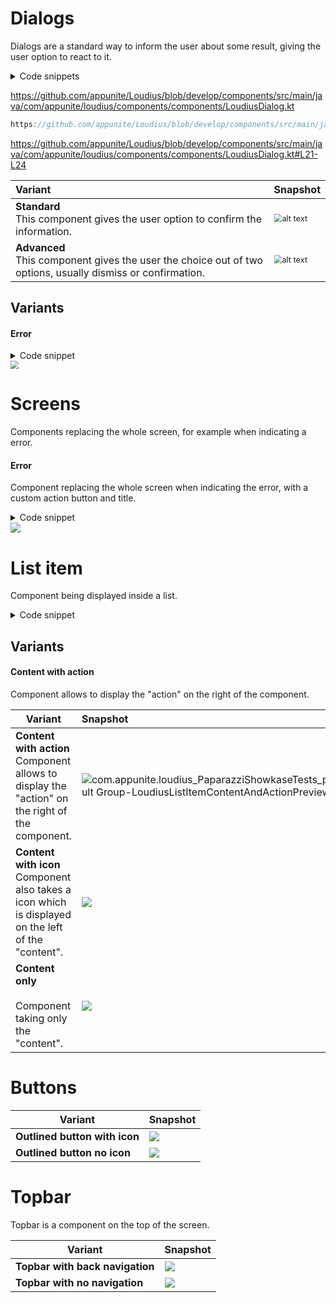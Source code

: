 # Dialogs

Dialogs are a standard way to inform the user about some result, giving the user option to react to it.

<details>
    <summary>Code snippets</summary>
  <br>
  ### Standard
https://github.com/appunite/Loudius/blob/develop/components/src/main/java/com/appunite/loudius/components/components/LoudiusDialog.kt#L50-L63
</details>



https://github.com/appunite/Loudius/blob/develop/components/src/main/java/com/appunite/loudius/components/components/LoudiusDialog.kt



```kotlin
https://github.com/appunite/Loudius/blob/develop/components/src/main/java/com/appunite/loudius/components/components/LoudiusDialog.kt#L21-L24
```



https://github.com/appunite/Loudius/blob/develop/components/src/main/java/com/appunite/loudius/components/components/LoudiusDialog.kt#L21-L24

| Variant                                                      | Snapshot                                                     |
| :----------------------------------------------------------- | ------------------------------------------------------------ |
| **Standard** <br />This component gives the user option to confirm the information. | <img src="src/test/snapshots/images/com.appunite.loudius_PaparazziShowkaseTests_preview_tests[Default Group-LoudiusDialogSimplePreview,1,light].png" alt="alt text" style="zoom: 80%;" /> |
| **Advanced**<br />This component gives the user the choice out of two options, usually dismiss or confirmation. | <img src="src/test/snapshots/images/com.appunite.loudius_PaparazziShowkaseTests_preview_tests[Default Group-LoudiusDialogAdvancedPreview,1,light].png" alt="alt text" style="zoom: 80%;" /> |

## Variants

#### Error

<details>
    <summary>Code snippet</summary>
    <br>
https://github.com/appunite/Loudius/blob/8e616a9a05e668d11425a40c9f452eb3091dcc2a/components/src/main/java/com/appunite/loudius/components/components/LoudiusErrorDialog.kt#L29-L47
</details>

<img src="src/test/snapshots/images/com.appunite.loudius_PaparazziShowkaseTests_preview_tests[Default Group-LoudiusErrorDialogPreview,1,light].png" style="zoom:80%;" />

# Screens

Components replacing the whole screen, for example when indicating a error.

#### Error

Component replacing the whole screen when indicating the error, with a custom action button and title.

<details>
    <summary>Code snippet</summary>
    <br>
https://github.com/appunite/Loudius/main/components/src/main/java/com/appunite/loudius/components/components/LoudiusFullScreenError.kt#L39-L84
</details>



<img src="src/test/snapshots/images/com.appunite.loudius_PaparazziShowkaseTests_preview_tests[Default Group-LoudiusErrorScreenCustomTextsPreview,1,light].png" />

# List item

Component being displayed inside a list.

<details>
    <summary>Code snippet</summary>
    <br>
https://github.com/appunite/Loudius/blob/8e616a9a05e668d11425a40c9f452eb3091dcc2a/components/src/main/java/com/appunite/loudius/components/components/LoudiusOutlinedButton.kt#L37-L61
</details>

## Variants

#### Content with action

Component allows to display the "action" on the right of the component.



| Variant                                                      | Snapshot                                                     |
| ------------------------------------------------------------ | :----------------------------------------------------------- |
| **Content with action**<br />Component allows to display the "action" on the right of the component. | <img src="src\test\snapshots\images\com.appunite.loudius_PaparazziShowkaseTests_preview_tests[Default Group-LoudiusListItemContentAndActionPreview,1,light].png" alt="com.appunite.loudius_PaparazziShowkaseTests_preview_tests[Default Group-LoudiusListItemContentAndActionPreview,1,light]" /> |
| **Content with icon**<br />Component also takes a icon which is displayed on the left of the "content". | <img src="src/test/snapshots/images/com.appunite.loudius_PaparazziShowkaseTests_preview_tests[Default Group-LoudiusListItemContentAndIconPreview,1,light].png" /> |
| **Content only**<br /><br />Component taking only the "content". | <img src="src/test/snapshots/images/com.appunite.loudius_PaparazziShowkaseTests_preview_tests[Default Group-LoudiusListItemJustContentPreview,1,light].png" /> |



# Buttons

| Variant                       | Snapshot                                                     |
| ----------------------------- | ------------------------------------------------------------ |
| **Outlined button with icon** | <img src="src/test/snapshots/images/com.appunite.loudius_PaparazziShowkaseTests_preview_tests[Default Group-LoudiusOutlinedButtonWithIconPreview,1,light].png" /> |
| **Outlined button no icon**   | <img src="../components/src/test/snapshots/images/com.appunite.loudius_PaparazziShowkaseTests_preview_tests[Default Group-LoudiusOutlinedButtonPreview,1,light].png" /> |



# Topbar

Topbar is a component on the top of the screen.

| Variant                         | Snapshot                                                     |
| ------------------------------- | ------------------------------------------------------------ |
| **Topbar with back navigation** | <img src="src/test/snapshots/images/com.appunite.loudius_PaparazziShowkaseTests_preview_tests[Default Group-LoudiusTopAppBar,1,light].png" /> |
| **Topbar with no navigation**   | <img src="src/test/snapshots/images/com.appunite.loudius_PaparazziShowkaseTests_preview_tests[Default Group-LoudiusTopAppBarWithoutBackButton,1,light].png" /> |

</details>